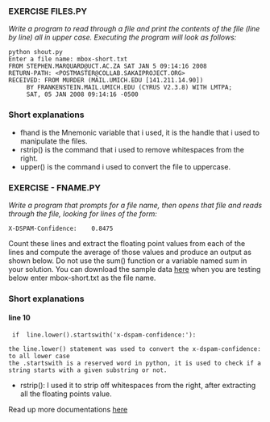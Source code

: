 ### EXERCISE FILES.PY
*Write a program to read through a file and print the contents of the file (line by line) all in upper case.
Executing the program will look as follows:*

```
python shout.py
Enter a file name: mbox-short.txt
FROM STEPHEN.MARQUARD@UCT.AC.ZA SAT JAN 5 09:14:16 2008
RETURN-PATH: <POSTMASTER@COLLAB.SAKAIPROJECT.ORG>
RECEIVED: FROM MURDER (MAIL.UMICH.EDU [141.211.14.90])
     BY FRANKENSTEIN.MAIL.UMICH.EDU (CYRUS V2.3.8) WITH LMTPA;
     SAT, 05 JAN 2008 09:14:16 -0500
```
### Short explanations
- fhand is the Mnemonic variable that i used, it is the handle that i used to manipulate the files.
- rstrip() is the  command that i used to remove whitespaces from the right.
- upper() is the command i used to convert the file to uppercase.

### EXERCISE - FNAME.PY

*Write a program that prompts for a file name, then opens that file and reads through the file, looking for lines of the form:*
```
X-DSPAM-Confidence:    0.8475
```
Count these lines and extract the floating point values from each of the lines and compute the average of those values and produce an output as shown below. Do not use the sum() function or a variable named sum in your solution.
You can download the sample data [here](http://www.py4e.com/code3/mbox-short.txt) when you are testing below enter mbox-short.txt as the file name.


### Short explanations
#### line 10
```
 if  line.lower().startswith('x-dspam-confidence:'):

the line.lower() statement was used to convert the x-dspam-confidence: to all lower case
the .startswith is a reserved word in python, it is used to check if a string starts with a given substring or not.

 ```
- rstrip(): I used it to strip off whitespaces from the right, after extracting all the floating points value.

Read up more documentations [here](https://www.learnpython.org/)
